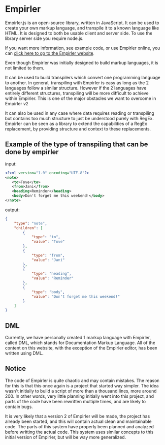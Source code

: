 # Empirler
Empirler.js is an open-source library, written in JavaScript. It can be used to create your own markup language, and transpile it to a known language like HTML. It is designed to both be usable client and server side. To use the library server side you require node.js.

If you want more information, see example code, or use Empirler online, you can [click here to go to the Empirler website](https://tarvk.github.io/Empirler/docs/About.html).

Even though Empirler was initially designed to build markup languages, it is not limited to them.

It can be used to build transpilers which convert one programming language to another. In general, transpiling with Empirler is easy as long as the 2 languages follow a similar structure. However if the 2 languages have entirely different structures, transpiling will be more difficult to achieve within Empirler. This is one of the major obstacles we want to overcome in Empirler v2

It can also be used in any case where data requires reading or transpiling but contains too much structure to just be understood purely with RegEx. Empirler can be seen as a library to extend the capabilities of a RegEx replacement, by providing structure and context to these replacements.

## Example of the type of transpiling that can be done by empirler
input:
```xml
<?xml version="1.0" encoding="UTF-8"?>
<note>
   <to>Tove</to>
   <from>Jani</from>
   <heading>Reminder</heading>
   <body>Don't forget me this weekend!</body>
</note>
```
output:
```json
{
    "type": "note",
    "children": [
        {
            "type": "to",
            "value": "Tove"
        },
        {
            "type": "from",
            "value": "Jani"
        },
        {
            "type": "heading",
            "value": "Reminder"
        },
        {
            "type": "body",
            "value": "Don't forget me this weekend!"
        }
    ]
}
```

## DML
Currently, we have personally created 1 markup language with Empirler, called DML, which stands for Documentation Markup Language. All of the content on this website, with the exception of the Empirler editor, has been written using DML.

## Notice
The code of Empirler is quite chaotic and may contain mistakes. The reason for this is that this once again is a project that started way simpler. The idea wasn't initially to build a script of more than a thousand lines, more around 200. In other words, very little planning initially went into this project, and parts of the code have been rewritten multiple times, and are likely to contain bugs.

It is very likely that a version 2 of Empirler will be made, the project has already been started, and this will contain actual clean and maintainable code. The parts of this system have properly been planned and analyzed before writting the actual code. This system uses similar concepts to this initial version of Empirler, but will be way more generalized. 
